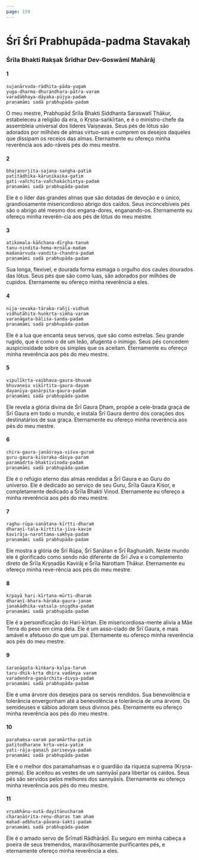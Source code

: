 ```yaml
---
page: 159
---
```


# Śrī Śrī Prabhupāda-padma Stavakaḥ

### Śrīla Bhakti Rakṣak Śrīdhar Dev-Goswāmī Mahārāj

#### 1

    sujanārvuda-rādhita-pāda-yugaṁ
    yuga-dharma-dhurandhara-pātra-varam
    varadābhaya-dāyaka-pūjya-padaṁ
    praṇamāmi sadā prabhupāda-padam

O meu mestre, Prabhupād Śrīla Bhakti Siddhanta Saraswatī Ṭhākur, estabeleceu a religião da era, o Kṛṣṇa-saṅkīrtan, e é o ministro-chefe da assembleia universal dos líderes Vaiṣṇavas. Seus pés de lótus são adorados por milhões de almas virtuo-sas e cumprem os desejos daqueles que dissipam os receios das almas. Eternamente eu ofereço minha reverência aos ado-ráveis pés do meu mestre.

#### 2

    bhajanorjita-sajana-saṅgha-patiṁ
    patitādhika-kāruṇikaika-gatim
    gati-vañchita-vañchakāchintya-padaṁ
    praṇamāmi sadā prabhupāda-padam

Ele é o líder das grandes almas que são dotadas de devoção e o único, grandiosamente misericordioso abrigo dos caídos. Seus inconcebíveis pés são o abrigo até mesmo dos engana-dores, enganando-os. Eternamente eu ofereço minha reverên-cia aos pés de lótus do meu mestre.

#### 3

    atikomala-kāñchana-dīrgha-tanuṁ
    tanu-nindita-hema-mṛṇāla-madam
    madanārvuda-vandita-chandra-padaṁ
    praṇamāmi sadā prabhupāda-padam

Sua longa, flexível, e dourada forma esmaga o orgulho dos caules dourados das lótus. Seus pés que são como luas, são adorados por milhões de cupidos. Eternamente eu ofereço minha reverência a eles.

#### 4

    nija-sevaka-tāraka-rañji-vidhuṁ
    vidhutāhita-huṅkṛta-siṁha-varam
    varaṇāgata-bāliśa-śanda-padaṁ
    praṇamāmi sadā prabhupāda-padam

Ele é a lua que encanta seus servos, que são como estrelas. Seu grande rugido, que é como o de um leão, afugenta o inimigo. Seus pés concedem auspiciosidade sobre os simples que os aceitam. Eternamente eu ofereço minha reverência aos pés do meu mestre.

#### 5

    vipulīkṛta-vaibhava-gaura-bhuvaṁ
    bhuvaneṣu vikīrtita-gaura-dayam
    dayanīya-gaṇārpita-gaura-padaṁ
    praṇamāmi sadā prabhupāda-padam

Ele revela a glória divina de Śrī Gaura Dham, propõe a cele-brada graça de Śrī Gaura em todo o mundo, e instala Śrī Gaura dentro dos corações dos destinatários de sua graça. Eternamente eu ofereço minha reverência aos pés do meu mestre.

#### 6

    chira-gaura-janāśraya-viśva-guruṁ
    guru-gaura-kiśoraka-dāsya-param
    paramādṛta-bhaktivinoda-padaṁ
    praṇamāmi sadā prabhupāda-padam

Ele é o refúgio eterno das almas rendidas a Śrī Gaura e ao Guru do universo. Ele é dedicado ao serviço de seu Guru, Śrīla Gaura Kiśor, e completamente dedicado a Śrīla Bhakti Vinod. Eternamente eu ofereço a minha reverência aos pés do meu mestre.

#### 7

    raghu-rūpa-sanātana-kīrtti-dharaṁ
    dharaṇī-tala-kīrttita-jīva-kavim
    kavirāja-narottama-sakhya-padaṁ
    praṇamāmi sadā prabhupāda-padam

Ele mostra a glória de Śrī Rūpa, Śrī Sanātan e Śrī Raghunāth. Neste mundo ele é glorificado como sendo não diferente de Śrī Jīva e o complemento direto de Śrīla Kṛṣṇadās Kavirāj e Śrīla Narottam Ṭhākur. Eternamente eu ofereço minha reve-rência aos pés do meu mestre.

#### 8

    kṛpayā hari-kīrtana-mūrti-dharaṁ
    dharaṇī-bhara-hāraka-gaura-janam
    janakādhika-vatsala-snigdha-padaṁ
    praṇamāmi sadā prabhupāda-padam

Ele é a personificação do Hari-kīrtan. Ele misericordiosa-mente alivia a Mãe Terra do peso em cima dela. Ele é um asso-ciado de Śrī Gaura, e mais amável e afetuoso do que um pai. Eternamente eu ofereço minha reverência aos pés do meu mestre.

#### 9

    śaraṇāgata-kiṅkara-kalpa-taruṁ
    taru-dhik-kṛta dhīra vadānya varam
    varadendra-gaṇārchita-divya-padaṁ
    praṇamāmi sadā prabhupāda-padam

Ele é uma árvore dos desejos para os servos rendidos. Sua benevolência e tolerância envergonham até a benevolência e tolerância de uma árvore. Os semideuses e sábios adoram seus divinos pés. Eternamente eu ofereço minha reverência aos pés do meu mestre.

#### 10

    parahaṁsa-varaṁ paramārtha-patiṁ
    patitodharaṇe kṛta-veśa-yatim
    yati-rāja-gaṇaiḥ parisevya-padaṁ
    praṇamāmi sadā prabhupāda-padam

Ele é o melhor dos paramahaṁsas e o guardião da riqueza suprema (Kṛṣṇa-prema). Ele aceitou as vestes de um sannyāsī para libertar os caídos. Seus pés são servidos pelos melhores dos sannyāsīs. Eternamente eu ofereço minha reverência aos pés do meu mestre.

#### 11

    vṛṣabhānu-sutā-dayitānucharaṁ
    charaṇāśrita-reṇu-dharas tam aham
    mahad-adbhuta-pāvana-śakti-padaṁ
    praṇamāmi sadā prabhupāda-padam

Ele é o amado servo de Śrīmatī Rādhārāṇī. Eu seguro em minha cabeça a poeira de seus tremendos, maravilhosamente purificantes pés, e eternamente ofereço minha reverência a eles.


